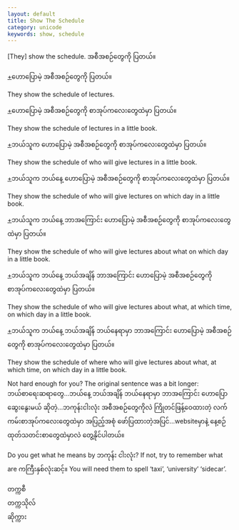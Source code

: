 ```yaml
---
layout: default
title: Show The Schedule
category: unicode
keywords: show, schedule
---
```


<p>[They] show the schedule. <span class='mm3'>အစီအစဉ်တွေကို ပြတယ်။</span></p>

<p class='hide-trigger'><a href="#">+</a><span class='mm3'>ဟောပြောမဲ့ အစီအစဉ်တွေကို ပြတယ်။</span></p>
<p class='hide-this'>They show the schedule of lectures.</p>

<p class='hide-trigger'><a href="#">+</a><span class='mm3'>ဟောပြောမဲ့ အစီအစဉ်တွေကို စာအုပ်ကလေးတွေထဲမှာ ပြတယ်။</span></p>
<p class='hide-this'>They show the schedule of lectures in a little book.</p>

<p class='hide-trigger'><a href="#">+</a><span class='mm3'>ဘယ်သူက ဟောပြောမဲ့ အစီအစဉ်တွေကို စာအုပ်ကလေးတွေထဲမှာ ပြတယ်။</span></p>
<p class='hide-this'>They show the schedule of who will give lectures in a little book.</p>

<p class='hide-trigger'><a href="#">+</a><span class='mm3'>ဘယ်သူက ဘယ်နေ့ ဟောပြောမဲ့ အစီအစဉ်တွေကို စာအုပ်ကလေးတွေထဲမှာ ပြတယ်။</span></p>
<p class='hide-this'>They show the schedule of who will give lectures on which day in a little book.</p>

<p class='hide-trigger'><a href="#">+</a><span class='mm3'>ဘယ်သူက ဘယ်နေ့ ဘာအကြောင်း ဟောပြောမဲ့ အစီအစဉ်တွေကို စာအုပ်ကလေးတွေထဲမှာ ပြတယ်။</span></p>
<p class='hide-this'>They show the schedule of who will give lectures about what on which day in a little book.</p>

<p class='hide-trigger'><a href="#">+</a><span class='mm3'>ဘယ်သူက ဘယ်နေ့ ဘယ်အချိန် ဘာအကြောင်း ဟောပြောမဲ့ အစီအစဉ်တွေကို စာအုပ်ကလေးတွေထဲမှာ ပြတယ်။</span></p>
<p class='hide-this'>They show the schedule of who will give lectures about what, at which time, on which day in a little book.</p>

<p class='hide-trigger'><a href="#">+</a><span class='mm3'>ဘယ်သူက ဘယ်နေ့ ဘယ်အချိန် ဘယ်နေရာမှာ ဘာအကြောင်း ဟောပြောမဲ့ အစီအစဉ်တွေကို စာအုပ်ကလေးတွေထဲမှာ ပြတယ်။</span></p>
<p class='hide-this'>They show the schedule of where who will give lectures about what, at which time, on which day in a little book.</p>

<p>Not hard enough for you? The original sentence was a bit longer:<br>
<span class='mm3'>ဘယ်စာရေးဆရာတွေ...ဘယ်နေ့ ဘယ်အချိန် ဘယ်နေရာမှာ ဘာအကြောင်း ဟောပြောဆွေးနွေးမယ် ဆိုတဲ့...ဘကုန်းငါးလုံး အစီအစဉ်တွေကိုလဲ ကြိုတင်ဖြန့်ဝေထားတဲ့ လက်ကမ်းစာအုပ်ကလေးတွေထဲမှာ အပြည့်အစုံ ဖော်ပြထားတဲ့အပြင်</span>…website<span class='mm3'>မှာနဲ့ နေ့စဉ်ထုတ်သတင်းစာတွေထဲမှာလဲ တွေ့နိုင်ပါတယ်။</span></p>
<p>Do you get what he means by <span class='mm3'>ဘကုန်း ငါးလုံး</span>? If not, try to remember what are <span class='mm3'>ကကြီးနှစ်လုံးဆင့်။</span> You will need them to spell ‘taxi’, ‘university’ ‘sidecar’.</p>
<p class='mm3'>တက္ကစီ<br>
တက္ကသိုလ်<br>
ဆိုက္ကား</p>
